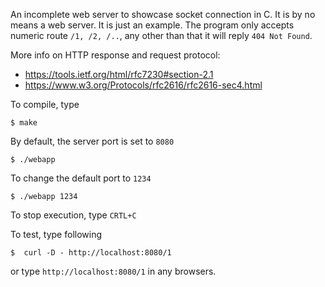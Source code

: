 An incomplete web server to showcase socket connection in C. It is by no means
a web server. It is just an example. The program only accepts numeric route
`/1, /2, /..`, any other than that it will reply `404 Not Found`.

More info on HTTP response and request protocol:
- https://tools.ietf.org/html/rfc7230#section-2.1
- https://www.w3.org/Protocols/rfc2616/rfc2616-sec4.html

To compile, type

```
$ make
```

By default, the server port is set to `8080`

```
$ ./webapp
```

To change the default port to `1234`

```
$ ./webapp 1234
```

To stop execution, type `CRTL+C`

To test, type following

```
$  curl -D - http://localhost:8080/1
```

or type `http://localhost:8080/1` in any browsers.
